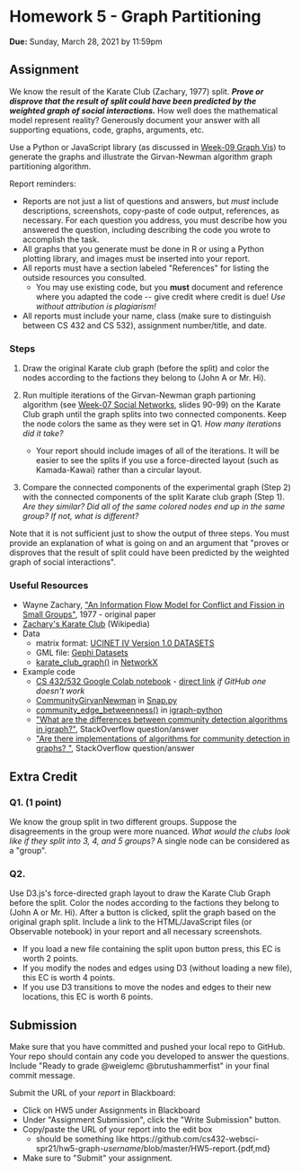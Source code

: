 # Homework 5 - Graph Partitioning
**Due:** Sunday, March 28, 2021 by 11:59pm

## Assignment 

We know the result of the Karate Club (Zachary, 1977) split. ***Prove or disprove that the result of split could have been predicted by the weighted graph of social interactions.***  How well does the mathematical model represent reality?  Generously document your answer with all supporting equations, code, graphs, arguments, etc.

Use a Python or JavaScript library (as discussed in [Week-09 Graph Vis](https://docs.google.com/presentation/d/1M_c2CKSnVS9fe-1vAfV4sac6KoZ36KdknFiYBL575uw/edit?usp=sharing)) to generate the graphs and illustrate the Girvan-Newman algorithm graph partitioning algorithm.

Report reminders:
* Reports are not just a list of questions and answers, but *must* include descriptions, screenshots, copy-paste of code output, references, as necessary.  For each question you address, you must describe how you answered the question, including describing the code you wrote to accomplish the task.  
* All graphs that you generate must be done in R or using a Python plotting library, and images must be inserted into your report.
* All reports must have a section labeled "References" for listing the outside resources you consulted.
  * You may use existing code, but you **must** document and reference where you adapted the code -- give credit where credit is due! *Use without attribution is plagiarism!*
* All reports must include your name, class (make sure to distinguish between CS 432 and CS 532), assignment number/title, and date.

### Steps

1. Draw the original Karate club graph (before the split) and color the nodes according to the factions they belong to (John A or Mr. Hi).

2. Run multiple iterations of the Girvan-Newman graph partioning algorithm (see [Week-07 Social Networks](https://docs.google.com/presentation/d/1G9bY32EslxRdIq7znDZoGJd3-_Ock1FeJcqN3QgQuy4/edit?usp=sharing), slides 90-99) on the Karate Club graph until the graph splits into two connected components. Keep the node colors the same as they were set in Q1. *How many iterations did it take?*  
    * Your report should include images of all of the iterations.  It will be easier to see the splits if you use a force-directed layout (such as Kamada-Kawai) rather than a circular layout.

3. Compare the connected components of the experimental graph (Step 2) with the connected components of the split Karate club graph (Step 1). *Are they similar?  Did all of the same colored nodes end up in the same group?  If not, what is different?*

Note that it is not sufficient just to show the output of three steps.  You must provide an explanation of what is going on and an argument that "proves or disproves that the result of split could have been predicted by the weighted graph of social interactions".

### Useful Resources

* Wayne Zachary, ["An Information Flow Model for Conflict and Fission in Small Groups"](http://aris.ss.uci.edu/~lin/76.pdf), 1977 - original paper 
* [Zachary's Karate Club](https://en.wikipedia.org/wiki/Zachary's_karate_club) (Wikipedia)
* Data 
   * matrix format: [UCINET IV Version 1.0 DATASETS](http://vlado.fmf.uni-lj.si/pub/networks/data/Ucinet/UciData.htm#zachary)
   * GML file: [Gephi Datasets](https://github.com/gephi/gephi/wiki/Datasets)
   * [karate_club_graph()](https://networkx.org/documentation/stable/auto_examples/graph/plot_karate_club.html) in [NetworkX](https://networkx.org/documentation/stable/index.html)
* Example code
  * [CS 432/532 Google Colab notebook](https://github.com/cs432-websci-master/public/blob/main/432_NetworkX_example.ipynb) - [direct link](https://colab.research.google.com/github/cs432-websci-master/public/blob/main/432_NetworkX_example.ipynb) *if GitHub one doesn't work*
  * [CommunityGirvanNewman](https://snap.stanford.edu/snappy/doc/reference/CommunityGirvanNewman.html) in [Snap.py](https://snap.stanford.edu/snappy/doc/tutorial/index-tut.html) 
  * [community_edge_betweenness()](https://igraph.org/python/doc/api/igraph.Graph.html#community_edge_betweenness) in [igraph-python](https://igraph.org/python/) 
  * ["What are the differences between community detection algorithms in igraph?"](http://stackoverflow.com/questions/9471906/what-are-the-differences-between-community-detection-algorithms-in-igraph/9478989#9478989), StackOverflow question/answer
  * ["Are there implementations of algorithms for community detection in graphs? "](http://stackoverflow.com/questions/5822265/are-there-implementations-of-algorithms-for-community-detection-in-graphs), StackOverflow question/answer

## Extra Credit

### Q1. (1 point)
We know the group split in two different groups.  Suppose the disagreements in the group were more nuanced.  *What would the clubs look like if they split into 3, 4, and 5 groups?*  A single node can be considered as a "group".

### Q2. 
Use D3.js's force-directed graph layout to draw the Karate Club Graph before the split. Color the nodes according to the factions they belong to (John A or Mr. Hi). After a button is clicked, split the graph based on the original graph split. Include a link to the HTML/JavaScript files (or Observable notebook) in your report and all necessary screenshots.
* If you load a new file containing the split upon button press, this EC is worth 2 points.
* If you modify the nodes and edges using D3 (without loading a new file), this EC is worth 4 points.
* If you use D3 transitions to move the nodes and edges to their new locations, this EC is worth 6 points.

## Submission

Make sure that you have committed and pushed your local repo to GitHub.  Your repo should contain any code you developed to answer the questions.  Include "Ready to grade @weiglemc @brutushammerfist" in your final commit message. 

Submit the URL of your *report* in Blackboard:

* Click on HW5 under Assignments in Blackboard
* Under "Assignment Submission", click the "Write Submission" button.
* Copy/paste the URL of your report into the edit box
  * should be something like https<nolink>://github.com/cs432-websci-spr21/hw5-graph-*username*/blob/master/HW5-report.{pdf,md}
* Make sure to "Submit" your assignment. 
